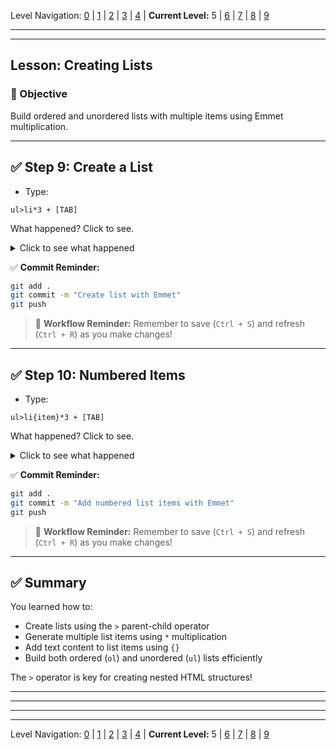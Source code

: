Level Navigation: [0](./emmet-intro-lv0.md) | [1](./emmet-intro-lv1.md) | [2](./emmet-intro-lv2.md) | [3](./emmet-intro-lv3.md) | [4](./emmet-intro-lv4.md) | **Current Level:** 5 | [6](./emmet-intro-lv6.md) | [7](./emmet-intro-lv7.md) | [8](./emmet-intro-lv8.md) | [9](./emmet-intro-lv9.md)

---

---

## Lesson: Creating Lists

### 🎯 Objective

Build ordered and unordered lists with multiple items using Emmet multiplication.

---

## ✅ Step 9: Create a List

* Type:

```
ul>li*3 + [TAB]
```

What happened? Click to see.

<details>
  <summary>Click to see what happened</summary>
  <div>
    <p>This created an unordered list with three list items! The `>` symbol creates a parent-child relationship, and `*3` creates three `<li>` elements inside the `<ul>`.</p>
  </div>
</details>

✅ **Commit Reminder:**

```bash
git add .
git commit -m "Create list with Emmet"
git push
```

> 🔄 **Workflow Reminder:** Remember to save (`Ctrl + S`) and refresh (`Ctrl + R`) as you make changes!

---

## ✅ Step 10: Numbered Items

* Type:

```
ul>li{item}*3 + [TAB]
```

What happened? Click to see.

<details>
  <summary>Click to see what happened</summary>
  <div>
    <p>This created an unordered list with three list items, each containing the text "item". The `{item}` part adds the text content to each list item automatically!</p>
  </div>
</details>

✅ **Commit Reminder:**

```bash
git add .
git commit -m "Add numbered list items with Emmet"
git push
```

> 🔄 **Workflow Reminder:** Remember to save (`Ctrl + S`) and refresh (`Ctrl + R`) as you make changes!

---

## ✅ Summary

You learned how to:
* Create lists using the `>` parent-child operator
* Generate multiple list items using `*` multiplication
* Add text content to list items using `{}`
* Build both ordered (`ol`) and unordered (`ul`) lists efficiently

The `>` operator is key for creating nested HTML structures!

---


---


---


---

Level Navigation: [0](./emmet-intro-lv0.md) | [1](./emmet-intro-lv1.md) | [2](./emmet-intro-lv2.md) | [3](./emmet-intro-lv3.md) | [4](./emmet-intro-lv4.md) | **Current Level:** 5 | [6](./emmet-intro-lv6.md) | [7](./emmet-intro-lv7.md) | [8](./emmet-intro-lv8.md) | [9](./emmet-intro-lv9.md)
